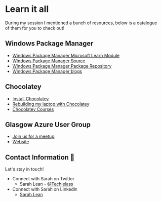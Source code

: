 # Learn it all 

During my session I mentioned a bunch of resources, below is a catalogue of them for you to check out!

## Windows Package Manager
- [Windows Package Manager Microsoft Learn Module](https://docs.microsoft.com/learn/modules/explore-windows-package-manager-tool/?WT.mc_id=modinfra-0000-orthomas)
- [Windows Package Manager Source](https://github.com/microsoft/winget-cli)
- [Windows Package Manager Package Repository](https://github.com/microsoft/winget-pkgs)
- [Windows Package Manager blogs](https://www.techielass.com/tag/winget/)

## Chocolatey
- [Install Chocolatey](https://chocolatey.org/install)
- [Rebuilding my laptop with Chocolatey](https://www.techielass.com/rebuilding-my-laptop/)
- [Chocolatey Courses](https://community.chocolatey.org/courses)

## Glasgow Azure User Group
- [Join us for a meetup](https://www.eventbrite.co.uk/o/glasgow-azure-user-group-13843919802)
- [Website](https://www.gaug.co.uk)


## Contact Information 👋

Let's stay in touch! 

- Connect with Sarah on Twitter
    - Sarah Lean - [@Techielass](https://twitter.com/techielass)
- Connect with Sarah on LinkedIn
    - [Sarah Lean](https://in.linkedin.com/in/sazlean)

